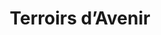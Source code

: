 ---
title: "Terroirs d’Avenir"
url: /paris/terroirs-davenir-rue-jean-pierre-timbaud-2/
shop: boucherie
---